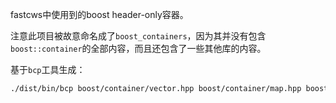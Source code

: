 
fastcws中使用到的boost header-only容器。

注意此项目被故意命名成了`boost_containers`，因为其并没有包含`boost::container`的全部内容，而且还包含了一些其他库的内容。

基于`bcp`工具生成：

``` bash
./dist/bin/bcp boost/container/vector.hpp boost/container/map.hpp boost/container/string.hpp boost/container/list.hpp boost/container/set.hpp  boost/container/deque.hpp boost/unordered_map.hpp boost/unordered_set.hpp boost_containers/
```

